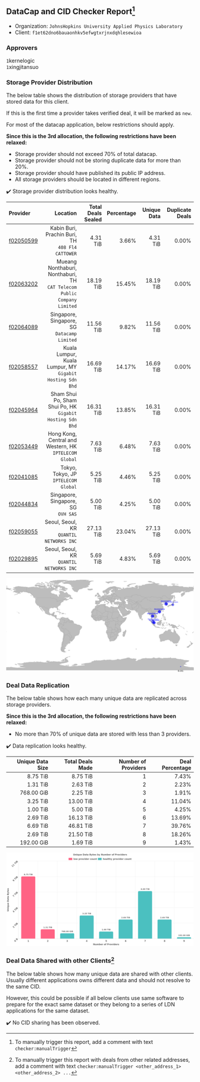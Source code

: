 ## DataCap and CID Checker Report[^1]
 - Organization: `JohnsHopkins University Applied Physics Laboratory`
 - Client: `f1et62dno6bauaonhkv5efwgtxrjnxdqhlesewioa`
### Approvers
`1`kernelogic<br/>`1`xingjitansuo

### Storage Provider Distribution
The below table shows the distribution of storage providers that have stored data for this client.

If this is the first time a provider takes verified deal, it will be marked as `new`.

For most of the datacap application, below restrictions should apply.

**Since this is the 3rd allocation, the following restrictions have been relaxed:**
 - Storage provider should not exceed 70% of total datacap.
 - Storage provider should not be storing duplicate data for more than 20%.
 - Storage provider should have published its public IP address.
 - All storage providers should be located in different regions.

✔️ Storage provider distribution looks healthy.

| Provider                                              |                                                                   Location | Total Deals Sealed | Percentage | Unique Data | Duplicate Deals |
| :---------------------------------------------------- | -------------------------------------------------------------------------: | -----------------: | ---------: | ----------: | --------------: |
| [f02050599](https://filfox.info/en/address/f02050599) |                        Kabin Buri, Prachin Buri, TH<br/>`408 Fl4 CATTOWER` |           4.31 TiB |      3.66% |    4.31 TiB |           0.00% |
| [f02063202](https://filfox.info/en/address/f02063202) | Mueang Nonthaburi, Nonthaburi, TH<br/>`CAT Telecom Public Company Limited` |          18.19 TiB |     15.45% |   18.19 TiB |           0.00% |
| [f02064089](https://filfox.info/en/address/f02064089) |                            Singapore, Singapore, SG<br/>`Datacamp Limited` |          11.56 TiB |      9.82% |   11.56 TiB |           0.00% |
| [f02058557](https://filfox.info/en/address/f02058557) |               Kuala Lumpur, Kuala Lumpur, MY<br/>`Gigabit Hosting Sdn Bhd` |          16.69 TiB |     14.17% |   16.69 TiB |           0.00% |
| [f02045964](https://filfox.info/en/address/f02045964) |               Sham Shui Po, Sham Shui Po, HK<br/>`Gigabit Hosting Sdn Bhd` |          16.31 TiB |     13.85% |   16.31 TiB |           0.00% |
| [f02053449](https://filfox.info/en/address/f02053449) |                  Hong Kong, Central and Western, HK<br/>`IPTELECOM Global` |           7.63 TiB |      6.48% |    7.63 TiB |           0.00% |
| [f02041085](https://filfox.info/en/address/f02041085) |                                    Tokyo, Tokyo, JP<br/>`IPTELECOM Global` |           5.25 TiB |      4.46% |    5.25 TiB |           0.00% |
| [f02044834](https://filfox.info/en/address/f02044834) |                                     Singapore, Singapore, SG<br/>`OVH SAS` |           5.00 TiB |      4.25% |    5.00 TiB |           0.00% |
| [f02059055](https://filfox.info/en/address/f02059055) |                                Seoul, Seoul, KR<br/>`QUANTIL NETWORKS INC` |          27.13 TiB |     23.04% |   27.13 TiB |           0.00% |
| [f02029895](https://filfox.info/en/address/f02029895) |                                Seoul, Seoul, KR<br/>`QUANTIL NETWORKS INC` |           5.69 TiB |      4.83% |    5.69 TiB |           0.00% |

<img src="https://raw.githubusercontent.com/data-preservation-programs/filplus-checker-assets/main/filecoin-project/filecoin-plus-large-datasets/issues/1661/1681095214007.png"/>

### Deal Data Replication
The below table shows how each many unique data are replicated across storage providers.


**Since this is the 3rd allocation, the following restrictions have been relaxed:**
- No more than 70% of unique data are stored with less than 3 providers.

✔️ Data replication looks healthy.

| Unique Data Size | Total Deals Made | Number of Providers | Deal Percentage |
| ---------------: | ---------------: | ------------------: | --------------: |
|         8.75 TiB |         8.75 TiB |                   1 |           7.43% |
|         1.31 TiB |         2.63 TiB |                   2 |           2.23% |
|       768.00 GiB |         2.25 TiB |                   3 |           1.91% |
|         3.25 TiB |        13.00 TiB |                   4 |          11.04% |
|         1.00 TiB |         5.00 TiB |                   5 |           4.25% |
|         2.69 TiB |        16.13 TiB |                   6 |          13.69% |
|         6.69 TiB |        46.81 TiB |                   7 |          39.76% |
|         2.69 TiB |        21.50 TiB |                   8 |          18.26% |
|       192.00 GiB |         1.69 TiB |                   9 |           1.43% |

<img src="https://raw.githubusercontent.com/data-preservation-programs/filplus-checker-assets/main/filecoin-project/filecoin-plus-large-datasets/issues/1661/1681095214747.png"/>

### Deal Data Shared with other Clients[^3]
The below table shows how many unique data are shared with other clients.
Usually different applications owns different data and should not resolve to the same CID.

However, this could be possible if all below clients use same software to prepare for the exact same dataset or they belong to a series of LDN applications for the same dataset.

✔️ No CID sharing has been observed.

[^1]: To manually trigger this report, add a comment with text `checker:manualTrigger`

[^2]: Deals from those addresses are combined into this report as they are specified with `checker:manualTrigger`

[^3]: To manually trigger this report with deals from other related addresses, add a comment with text `checker:manualTrigger <other_address_1> <other_address_2> ...`
